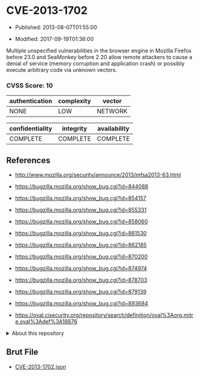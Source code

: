 # CVE-2013-1702

- Published: 2013-08-07T01:55:00

- Modified: 2017-09-19T01:36:00

Multiple unspecified vulnerabilities in the browser engine in Mozilla Firefox before 23.0 and SeaMonkey before 2.20 allow remote attackers to cause a denial of service (memory corruption and application crash) or possibly execute arbitrary code via unknown vectors.

### CVSS Score: **10**

| authentication | complexity | vector |
| --- | --- | --- |
| NONE | LOW | NETWORK |

| confidentiality | integrity | availability |
| --- | --- | --- |
| COMPLETE | COMPLETE | COMPLETE |

## References

* http://www.mozilla.org/security/announce/2013/mfsa2013-63.html

* https://bugzilla.mozilla.org/show_bug.cgi?id=844088

* https://bugzilla.mozilla.org/show_bug.cgi?id=854157

* https://bugzilla.mozilla.org/show_bug.cgi?id=855331

* https://bugzilla.mozilla.org/show_bug.cgi?id=858060

* https://bugzilla.mozilla.org/show_bug.cgi?id=861530

* https://bugzilla.mozilla.org/show_bug.cgi?id=862185

* https://bugzilla.mozilla.org/show_bug.cgi?id=870200

* https://bugzilla.mozilla.org/show_bug.cgi?id=874974

* https://bugzilla.mozilla.org/show_bug.cgi?id=878703

* https://bugzilla.mozilla.org/show_bug.cgi?id=879139

* https://bugzilla.mozilla.org/show_bug.cgi?id=893684

* https://oval.cisecurity.org/repository/search/definition/oval%3Aorg.mitre.oval%3Adef%3A18876

<details>
<summary>About this repository</summary> 

  This repository is part of the project [Live Hack CVE](https://github.com/Live-Hack-CVE). Main website can be found [www.live-hack.org](https://www.live-hack.org) 
  
  Made by [Sn0wAlice](https://github.com/Sn0wAlice) for the people that care about security and need to have a feed of the latest CVEs. Hope you enjoy it, don't forget to star the repo and follow me on [Twitter](https://twitter.com/Sn0wAlice) and [Github](https://github.com/Sn0wAlice). And that is my [personnal website](https://www.alice-snow.me/)

  - [Home Page](https://github.com/Live-Hack-CVE)
  - [Framework](https://github.com/Live-Hack-CVE/cve-framework)
  - [CVE database](https://github.com/Live-Hack-CVE/full_database)
  - [Changelog](https://github.com/Live-Hack-CVE/Changelog)
</details>

## Brut File

* [CVE-2013-1702.json](https://raw.githubusercontent.com/Live-Hack-CVE/full_database/main/cves/2013/CVE-2013-1702.json)

